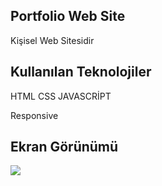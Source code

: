 ## Portfolio Web Site

Kişisel Web Sitesidir

## Kullanılan Teknolojiler


HTML CSS JAVASCRİPT 

Responsive

## Ekran Görünümü

![](ekran.gif)

